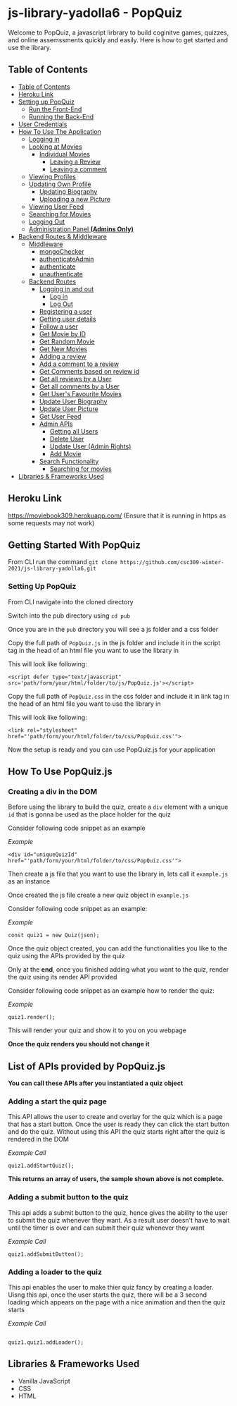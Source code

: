 # js-library-yadolla6 - PopQuiz

Welcome to PopQuiz, a javascript lirbrary to build coginitve games, quizzes, and online assemssments quickly and easily.
Here is how to get started and use the library.

## Table of Contents

- [Table of Contents](#table-of-contents)
- [Heroku Link](#heroku-link)
- [Setting up PopQuiz](#setting-up-moviebook)
  - [Run the Front-End](#run-the-front-end)
  - [Running the Back-End](#running-the-back-end)
- [User Credentials](#user-credentials)
- [How To Use The Application](#how-to-use-the-application)
  - [Logging in](#logging-in)
  - [Looking at Movies](#looking-at-movies)
    - [Individual Movies](#individual-movies)
      - [Leaving a Review](#leaving-a-review)
      - [Leaving a comment](#leaving-a-comment)
  - [Viewing Profiles](#viewing-profiles)
  - [Updating Own Profile](#updating-own-profile)
    - [Updating Biography](#updating-biography)
    - [Uploading a new Picture](#uploading-a-new-picture)
  - [Viewing User Feed](#viewing-user-feed)
  - [Searching for Movies](#searching-for-movies)
  - [Logging Out](#logging-out)
  - [Administration Panel **(Admins Only)**](#administration-panel----admins-only---)
- [Backend Routes & Middleware](#backend-routes---middleware)
  - [Middleware](#middleware)
    - [mongoChecker](#mongochecker)
    - [authenticateAdmin](#authenticateadmin)
    - [authenticate](#authenticate)
    - [unauthenticate](#unauthenticate)
  - [Backend Routes](#backend-routes)
    - [Logging in and out](#logging-in-and-out)
      - [Log in](#log-in)
      - [Log Out](#log-out)
    - [Registering a user](#registering-a-user)
    - [Getting user details](#getting-user-details)
    - [Follow a user](#follow-a-user)
    - [Get Movie by ID](#get-movie-by-id)
    - [Get Random Movie](#get-random-movie)
    - [Get New Movies](#get-new-movies)
    - [Adding a review](#adding-a-review)
    - [Add a comment to a review](#add-a-comment-to-a-review)
    - [Get Comments based on review id](#get-comments-based-on-review-id)
    - [Get all reviews by a User](#get-all-reviews-by-a-user)
    - [Get all comments by a User](#get-all-comments-by-a-user)
    - [Get User's Favourite Movies](#get-user-s-favourite-movies)
    - [Update User Biography](#update-user-biography)
    - [Update User Picture](#update-user-picture)
    - [Get User Feed](#get-user-feed)
    - [Admin APIs](#admin-apis)
      - [Getting all Users](#getting-all-users)
      - [Delete User](#delete-user)
      - [Update User (Admin Rights)](#update-user--admin-rights-)
      - [Add Movie](#add-movie)
    - [Search Functionality](#search-functionality)
      - [Searching for movies](#searching-for-movies)
- [Libraries & Frameworks Used](#libraries---frameworks-used)

## Heroku Link

https://moviebook309.herokuapp.com/ (Ensure that it is running in https as some requests may not work)

## Getting Started With PopQuiz

From CLI run the command `git clone https://github.com/csc309-winter-2021/js-library-yadolla6.git`

### Setting Up PopQuiz

From CLI navigate into the cloned directory

Switch into the pub directory using `cd pub`

Once you are in the `pub` directory you will see a js folder and a css folder

Copy the full path of `PopQuiz.js` in the js folder and include it in the script tag in the head of an html file you want to use the library in

This will look like following:

```
<script defer type="text/javascript" src='path/form/your/html/folder/to/js/PopQuiz.js'></script>
```

Copy the full path of `PopQuiz.css` in the css folder and include it in link tag in the head of an html file you want to use the library in

This will look like following:

```
<link rel="stylesheet" href="'path/form/your/html/folder/to/css/PopQuiz.css'">
```

Now the setup is ready and you can use PopQuiz.js for your application

## How To Use PopQuiz.js

### Creating a div in the DOM

Before using the library to build the quiz, create a `div` element with a unique `id` that is gonna be used as the place holder for the quiz

Consider following code snippet as an example

_Example_

```
<div id="uniqueQuizId" href="'path/form/your/html/folder/to/css/PopQuiz.css'">
```

Then create a js file that you want to use the library in, lets call it `example.js` as an instance

Once created the js file create a new quiz object in `example.js`

Consider following code snippet as an example:

_Example_

```
const quiz1 = new Quiz(json);
```

Once the quiz object created, you can add the functionalities you like to the quiz using the APIs provided by the quiz

Only at the **end**, once you finished adding what you want to the quiz, render the quiz using its render API provided

Consider following code snippet as an example how to render the quiz:

_Example_

```
quiz1.render();
```

This will render your quiz and show it to you on you webpage

**Once the quiz renders you should not change it**

## List of APIs provided by PopQuiz.js

**You can call these APIs after you instantiated a quiz object**

### Adding a start the quiz page

This API allows the user to create and overlay for the quiz which is a page that has a start button. Once the user is ready they can click the start button and do the quiz. Without using this API the quiz starts right after the quiz is rendered in the DOM

_Example Call_

```
quiz1.addStartQuiz();
```

**This returns an array of users, the sample shown above is not complete.**

### Adding a submit button to the quiz

This api adds a submit button to the quiz, hence gives the ability to the user to submit the quiz whenever they want. As a result user doesn't have to wait until the timer is over and can submit their quiz whenever they want

_Example Call_

```
quiz1.addSubmitButton();
```

### Adding a loader to the quiz

This api enables the user to make thier quiz fancy by creating a loader. Uisng this api, once the user starts the quiz, there will be a 3 second loading which appears on the page with a nice animation and then the quiz starts

_Example Call_

```

quiz1.quiz1.addLoader();

```

## Libraries & Frameworks Used

- Vanilla JavaScript
- CSS
- HTML
